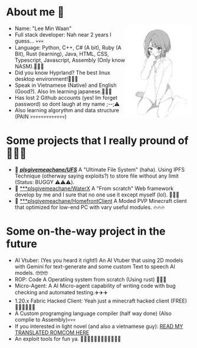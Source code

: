 # About me 🤯
<div>
  <img src="https://github.com/plsgivemeachane/plsgivemeachane/blob/main/stupid_images/Wifu2.png" height="250px" align="right"/>
</div>

- Name: "Lee Min Waan" 
- Full stack developer: Nah near 2 years I guess... 💀💀💀
- Language: Python, C++, C# (A bit), Ruby (A Bit), Rust (learning), Java, HTML, CSS, Typescript, Javascript, Assembly (Only know NASM).📢📢📢
- Did you know Hyprland? The best linux desktop environment!🤫🤫🤫
- Speak in Vietnamese (Native) and English (Good?). Also Im learning japanese.🐧🐧🐧
- Has lost 2 Github accounts (yes! Im forget password) so dont laugh at my name ;--;⚠️
- Also learning algorythm and data structure (PAIN 💀💀💀💀💀💀💀💀💀💀💀💀💀)

# Some projects that I really pround of 👀👀👀

- 📗 [***plsgivemeachane/UFS***](https://github.com/plsgivemeachane/UFS)
  A "Ultimate File System" (haha). Using IPFS Technique (otherway saying exploits?) to store file without any limit (Status: BUGGY ⚠️⚠️⚠️).
- 📘 [***plsgivemeachane/WaterX](https://github.com/plsgivemeachane/WaterX)
  A "From scratch" Web framework develop by me and I sure that no one use it except myself (lol). 🤯🤯🤯
- 📙 [***plsgivemeachane/HomefrontClient](https://github.com/plsgivemeachane/HomefrontClient)
  A Moded PVP Minecraft client that optimized for low-end PC with vary useful modules. 🔥🔥🔥

# Some on-the-way project in the future

- AI Vtuber: (Yes you heard it right!) An AI Vtuber that using 2D models with Gemini for text-generate and some custom Text to speech AI models. 🤓🤓🤓
- ROP: Code A Operatiing system from scratch (Using rust) 💖💖💖
- Micro-Agent: A AI Micro-agent capability of writing code with bug checking and automated testing.✈️✈️✈️
- 1.20.x Fabric Hacked Client: Yeah just a minecraft hacked client (FREE) 🧑‍💻🧑‍💻🧑‍💻
- A Custom programging language compiler (half way done) (Also complie to Assembly)💀💀💀
- If you interested in light novel (and also a vietnamese guy): [READ MY TRANSLATED ROMCOM HERE](https://docln.net/truyen/18126-co-gai-ket-noi-voi-soi-to-hong-thuc-chat-la-thien-dich-cua-doi-toi)
- An exploit tools for fun ya. 🧑‍💻🧑‍💻🧑‍💻🤫🤫🤫💀💀💀
